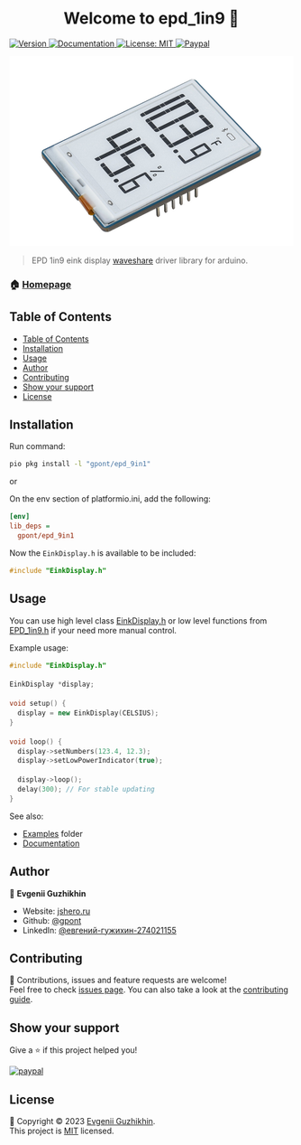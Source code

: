 <h1 align="center">Welcome to epd_1in9 👋</h1>
<p>
  <a href="https://registry.platformio.org/libraries/gpont/epd_1in9" target="_blank">
    <img alt="Version" src="https://img.shields.io/badge/version-0.2.0-blue.svg?cacheSeconds=2592000" />
  </a>
  <a href="./docs/DOC.md" target="_blank">
    <img alt="Documentation" src="https://img.shields.io/badge/documentation-yes-brightgreen.svg" />
  </a>
  <a href="./LICENSE" target="_blank">
    <img alt="License: MIT" src="https://img.shields.io/badge/License-MIT-yellow.svg" />
  </a>
  <a href="https://www.paypal.me/jsheroru/100">
    <img alt="Paypal" src="https://img.shields.io/badge/$-donate-ff69b4.svg?maxAge=2592000&amp;style=flat">
  </a>
</p>

![Module](https://raw.githubusercontent.com/gpont/epd_9in1/master/docs/e-paper-module.jpg)

> EPD 1in9 eink display [waveshare](https://www.waveshare.com/product/displays/e-paper/1.9inch-segment-e-paper-module.htm) driver library for arduino.

### 🏠 [Homepage](https://registry.platformio.org/tools/gpont/epd_1in9)

## Table of Contents
- [Table of Contents](#table-of-contents)
- [Installation](#installation)
- [Usage](#usage)
- [Author](#author)
- [Contributing](#contributing)
- [Show your support](#show-your-support)
- [License](#license)

## Installation

Run command:

```sh
pio pkg install -l "gpont/epd_9in1"
```

or

On the env section of platformio.ini, add the following:

```ini
[env]
lib_deps =
  gpont/epd_9in1
```
Now the `EinkDisplay.h` is available to be included:

```cpp
#include "EinkDisplay.h"
```

## Usage

You can use high level class [EinkDisplay.h](https://github.com/gpont/epd_9in1/tree/master/include/EinkDisplay.h) or low level functions from [EPD_1in9.h](https://github.com/gpont/epd_9in1/tree/master/include/EPD_1in9.h) if your need more manual control.

Example usage:

```cpp
#include "EinkDisplay.h"

EinkDisplay *display;

void setup() {
  display = new EinkDisplay(CELSIUS);
}

void loop() {
  display->setNumbers(123.4, 12.3);
  display->setLowPowerIndicator(true);

  display->loop();
  delay(300); // For stable updating
}

```

See also:
- [Examples](https://github.com/gpont/epd_9in1/tree/master/examples) folder
- [Documentation](https://github.com/gpont/epd_9in1/tree/master/docs/DOC.md)

## Author

👤 **Evgenii Guzhikhin**

* Website: [jshero.ru](https://jshero.ru/)
* Github: [@gpont](https://github.com/gpont)
* LinkedIn: [@евгений-гужихин-274021155](https://linkedin.com/in/евгений-гужихин-274021155)

## Contributing

🤝 Contributions, issues and feature requests are welcome!<br />Feel free to check [issues page](https://github.com/gpont/epd_9in1/issues). You can also take a look at the [contributing guide](CONTRIBUTING.md).

## Show your support

Give a ⭐️ if this project helped you!

[![paypal](https://www.paypalobjects.com/en_US/i/btn/btn_donateCC_LG.gif)](https://www.paypal.me/jsheroru/100)

## License

📝 Copyright © 2023 [Evgenii Guzhikhin](https://github.com/gpont).<br />
This project is [MIT](./LICENSE) licensed.
